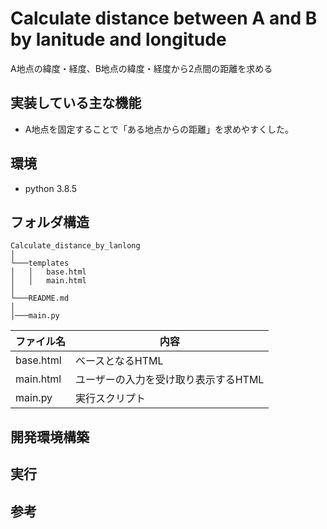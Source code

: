# Calculate distance between A and B by lanitude and longitude

A地点の緯度・経度、B地点の緯度・経度から2点間の距離を求める

## 実装している主な機能

* A地点を固定することで「ある地点からの距離」を求めやすくした。
## 環境

* python 3.8.5
## フォルダ構造

```
Calculate_distance_by_lanlong
│
└───templates
│   │   base.html
│   │   main.html
│   
└───README.md
│
│───main.py
```

|ファイル名|内容|
|---------|----|
|base.html|ベースとなるHTML|
|main.html|ユーザーの入力を受け取り表示するHTML|
|main.py|実行スクリプト|

## 開発環境構築

## 実行

## 参考